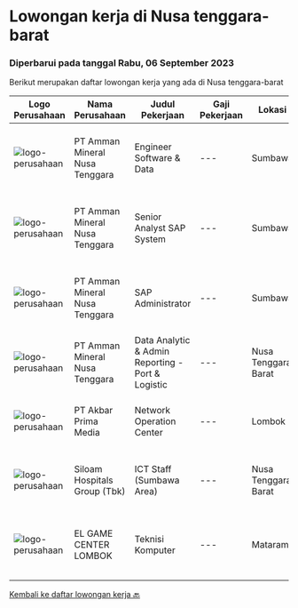 
  # Lowongan kerja di Nusa tenggara-barat

  ### Diperbarui pada tanggal Rabu, 06 September 2023

  Berikut merupakan daftar lowongan kerja yang ada di Nusa tenggara-barat

  |Logo Perusahaan | Nama Perusahaan | Judul Pekerjaan | Gaji Pekerjaan | Lokasi | Deskripsi | Tanggal diunggah | Pranala |
  | -------------- | --------------- | --------------- | --------- | --------- | -------------- | ------- | ----------- |
  |![logo-perusahaan](https://image-service-cdn.seek.com.au/03278f3de39727dec0ee5a30eff1c4030c863d8c/ee4dce1061f3f616224767ad58cb2fc751b8d2dc)|PT Amman Mineral Nusa Tenggara|Engineer Software & Data|---|Sumbawa|PT Amman Mineral Internasional (AMMAN) is a group of companies operating the largest copper-and-gold mine in Indonesia listed on Indonesian Stock...|Selasa, 05 September 2023|https://www.jobstreet.co.id/id/job/engineer-software-data-4458755?token=0~cf84a953-74a9-4ebe-9aed-04da462b6b19&sectionRank=1&jobId=jobstreet-id-job-4458755|
|![logo-perusahaan](https://image-service-cdn.seek.com.au/03278f3de39727dec0ee5a30eff1c4030c863d8c/ee4dce1061f3f616224767ad58cb2fc751b8d2dc)|PT Amman Mineral Nusa Tenggara|Senior Analyst SAP System|---|Sumbawa|PT Amman Mineral Internasional (AMMAN) is a group of companies operating the largest copper-and-gold mine in Indonesia listed on Indonesian Stock...|Selasa, 05 September 2023|https://www.jobstreet.co.id/id/job/senior-analyst-sap-system-4458773?token=0~cf84a953-74a9-4ebe-9aed-04da462b6b19&sectionRank=2&jobId=jobstreet-id-job-4458773|
|![logo-perusahaan](https://image-service-cdn.seek.com.au/03278f3de39727dec0ee5a30eff1c4030c863d8c/ee4dce1061f3f616224767ad58cb2fc751b8d2dc)|PT Amman Mineral Nusa Tenggara|SAP Administrator|---|Sumbawa|PT Amman Mineral Internasional (AMMAN) is a group of companies operating the largest copper-and-gold mine in Indonesia listed on Indonesian Stock...|Selasa, 05 September 2023|https://www.jobstreet.co.id/id/job/sap-administrator-4458715?token=0~cf84a953-74a9-4ebe-9aed-04da462b6b19&sectionRank=3&jobId=jobstreet-id-job-4458715|
|![logo-perusahaan](https://image-service-cdn.seek.com.au/03278f3de39727dec0ee5a30eff1c4030c863d8c/ee4dce1061f3f616224767ad58cb2fc751b8d2dc)|PT Amman Mineral Nusa Tenggara|Data Analytic & Admin Reporting - Port & Logistic|---|Nusa Tenggara Barat|Some of your duties will include: Responsible for liaising with related cross functional stakeholders to identify opportunities to optimize Port &amp;...|Jumat, 25 Agustus 2023|https://www.jobstreet.co.id/id/job/data-analytic-admin-reporting-port-logistic-4447897?token=0~cf84a953-74a9-4ebe-9aed-04da462b6b19&sectionRank=4&jobId=jobstreet-id-job-4447897|
|![logo-perusahaan](https://i.ibb.co/sqvTCh9/112815900-stock-vector-no-image-available-icon-flat-vector.webp)|PT Akbar Prima Media|Network Operation Center|---|Lombok|Kualifikasi : Minimal Pendidikan SMK TKJ/D3 (Teknik Informatika) Fresh Graduate dipersilahkan  Siap bekerja dengan target dan ada kemauan untuk...|Senin, 28 Agustus 2023|https://www.jobstreet.co.id/id/job/network-operation-center-4450853?token=0~cf84a953-74a9-4ebe-9aed-04da462b6b19&sectionRank=5&jobId=jobstreet-id-job-4450853|
|![logo-perusahaan](https://image-service-cdn.seek.com.au/431745bcf5bb8f03b3acaed4042a9004c71690d6/ee4dce1061f3f616224767ad58cb2fc751b8d2dc)|Siloam Hospitals Group (Tbk)|ICT Staff (Sumbawa Area)|---|Nusa Tenggara Barat|Job Descriptions:Support IT Operations. Qualifications: Candidate must possess at least Bachelor's Degree in Engineering (Computer/Telecommunication),...|Rabu, 09 Agustus 2023|https://www.jobstreet.co.id/id/job/ict-staff-sumbawa-area-4431852?token=0~cf84a953-74a9-4ebe-9aed-04da462b6b19&sectionRank=6&jobId=jobstreet-id-job-4431852|
|![logo-perusahaan](https://i.ibb.co/sqvTCh9/112815900-stock-vector-no-image-available-icon-flat-vector.webp)|EL GAME CENTER LOMBOK|Teknisi Komputer|---|Mataram|Teknisi Komputer Memperbaiki Kerusakan pada Hardware. Merancang Instalasi Hardware dan Berbagai Peripheral-nya. Menerapkan Instalasi Perangkat Keras...|Minggu, 13 Agustus 2023|https://www.jobstreet.co.id/id/job/teknisi-komputer-1036670386?token=0~cf84a953-74a9-4ebe-9aed-04da462b6b19&sectionRank=7&jobId=jobstreet-id-job-1036670386|


  [Kembali ke daftar lowongan kerja 🔙](../README.md#daftar-lowongan-kerja)
  